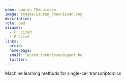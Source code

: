 ```yaml
---
name: Lauren Theunissen
image: images/Lauren_Theunissen.png
description:
role: phd
aliases:
  - F. Cited
  - F Cited
links:
  orcid: 
  home-page: 
  email: lauren.theunissen@ugent.be
  twitter: 
---
```



Machine learning methods for single-cell transcriptomics